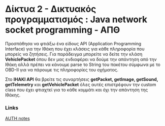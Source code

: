 # Δίκτυα 2 - Δικτυακός προγραμματισμός : Java network socket programming - ΑΠΘ

Προσπάθησα να
φτιάξω ένα είδους API (Application Programming Interface) για την Ιθάκη που
έχει κλάσεις για κάθε πληροφορία που μπορείς να ζητήσεις. Για παράδειγμα
μπορείτε να δείτε την κλάση **VehiclePacket** όπου δεν μας ενδιαφέρει να
δούμε την απάντηση από την Ιθάκη αλλά πρέπει να κάνουμε parse το String του
πακέτου σύμφωνα με το OBD-II για να πάρουμε τις πληροφορίες του οχήματος.

Στο **IHAKI API** θα βρείτε τις συναρτήσεις **getPacket,
getImage, getSound, getTelemetry** και **getVehiclePacket** όλες αυτές
επιστρέφουν την custom class που έχει φτιαχτεί για το κάθε κομμάτι και
όχι την απάντηση της Ιθάκης.

### Links
[AUTH notes](https://notebook.johnstef.com/js-notebook/)
